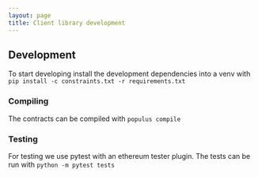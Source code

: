 ```yaml
---
layout: page
title: Client library development
---
```


## Development

To start developing install the development dependencies into a venv with
`pip install -c constraints.txt -r requirements.txt`

### Compiling

The contracts can be compiled with
`populus compile`

### Testing

For testing we use pytest with an ethereum tester plugin. The tests can be run with
`python -m pytest tests`
